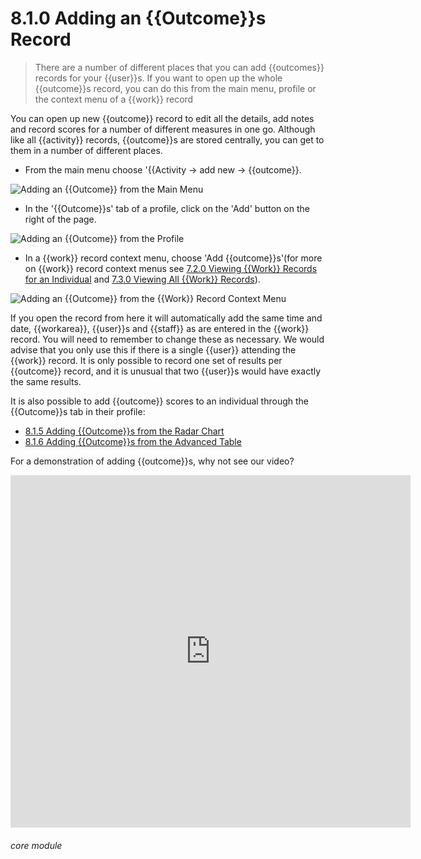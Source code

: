 # 8.1.0 Adding an {{Outcome}}s Record

> There are a number of different places that you can add {{outcomes}} records for your {{user}}s. If you want to open up the whole {{outcome}}s record, you can do this from the main menu, profile or the context menu of a {{work}} record



You can open up new {{outcome}} record to edit all the details, add notes and record scores for a number of different measures in one go. Although like all {{activity}} records, {{outcome}}s are stored centrally, you can get to them in a number of different places.

- From the main menu choose '{{Activity -> add new -> {{outcome}}.

![Adding an {{Outcome}} from the Main Menu](8.1.0a.png)

- In the '{{Outcome}}s' tab of a profile, click on the 'Add' button on the right of the page.

![Adding an {{Outcome}} from the Profile](8.1.0b.png)

- In a {{work}} record context menu, choose 'Add {{outcome}}s'(for more on {{work}} record context menus see [7.2.0 Viewing {{Work}} Records for an Individual](/help/index/p/7.2.0) and [7.3.0 Viewing All {{Work}} Records](/help/index/p/7.3.0)). 

![Adding an {{Outcome}} from the {{Work}} Record Context Menu](8.1.0c.png)

If you open the record from here it will automatically add the same time and date, {{workarea}}, {{user}}s and {{staff}} as are entered in the {{work}} record. You will need to remember to change these as necessary. We would advise that you only use this if there is a single {{user}} attending the {{work}} record. It is only possible to record one set of results per {{outcome}} record, and it is unusual that two {{user}}s would have exactly the same results. 

It is also possible to add {{outcome}} scores to an individual through the {{Outcome}}s tab in their profile:
- [8.1.5 Adding {{Outcome}}s from the Radar Chart](/help/index/p/8.1.5)
- [8.1.6 Adding {{Outcome}}s from the Advanced Table](/help/index/p/8.1.6)

For a demonstration of adding {{outcome}}s, why not see our video?

<iframe src="https://player.vimeo.com/video/282332458" width="640" height="564" frameborder="0" allow="autoplay; fullscreen" allowfullscreen></iframe>


###### core module

